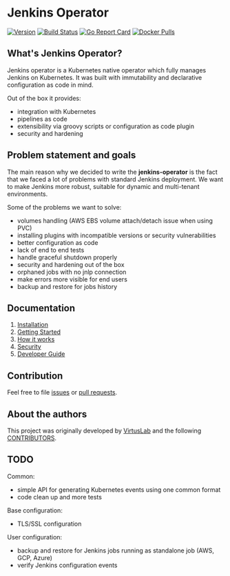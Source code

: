 # Jenkins Operator

[![Version](https://img.shields.io/badge/version-v0.0.3-brightgreen.svg)](https://github.com/jenkinsci/kubernetes-operator/releases/tag/v0.0.3)
[![Build Status](https://travis-ci.org/jenkinsci/kubernetes-operator.svg?branch=master)](https://travis-ci.org/jenkinsci/kubernetes-operator)
[![Go Report Card](https://goreportcard.com/badge/github.com/jenkinsci/kubernetes-operator "Go Report Card")](https://goreportcard.com/report/github.com/jenkinsci/kubernetes-operator)
[![Docker Pulls](https://img.shields.io/docker/pulls/virtuslab/jenkins-operator.svg)](https://hub.docker.com/r/virtuslab/jenkins-operator/tags)

## What's Jenkins Operator?

Jenkins operator is a Kubernetes native operator which fully manages Jenkins on Kubernetes.
It was built with immutability and declarative configuration as code in mind.

Out of the box it provides:
- integration with Kubernetes
- pipelines as code
- extensibility via groovy scripts or configuration as code plugin
- security and hardening

## Problem statement and goals

The main reason why we decided to write the **jenkins-operator** is the fact that we faced a lot of problems with standard Jenkins deployment.
We want to make Jenkins more robust, suitable for dynamic and multi-tenant environments. 

Some of the problems we want to solve:
- volumes handling (AWS EBS volume attach/detach issue when using PVC)
- installing plugins with incompatible versions or security vulnerabilities
- better configuration as code
- lack of end to end tests
- handle graceful shutdown properly
- security and hardening out of the box
- orphaned jobs with no jnlp connection
- make errors more visible for end users
- backup and restore for jobs history

## Documentation

1. [Installation][installation]
2. [Getting Started][getting_started]
3. [How it works][how_it_works]
4. [Security][security]
5. [Developer Guide][developer_guide]

## Contribution

Feel free to file [issues](https://github.com/jenkinsci/kubernetes-operator/issues) or [pull requests](https://github.com/VirtusLab/jenkins-operator/pulls).    

## About the authors

This project was originally developed by [VirtusLab](https://virtuslab.com/) and the following [CONTRIBUTORS](https://github.com/VirtusLab/jenkins-operator/graphs/contributors).

## TODO

Common:
* simple API for generating Kubernetes events using one common format
* code clean up and more tests

Base configuration:
* TLS/SSL configuration

User configuration:
* backup and restore for Jenkins jobs running as standalone job (AWS, GCP, Azure)
* verify Jenkins configuration events

[installation]:docs/installation.md
[getting_started]:docs/getting-started.md
[how_it_works]:docs/how-it-works.md
[security]:docs/security.md
[developer_guide]:docs/developer-guide.md